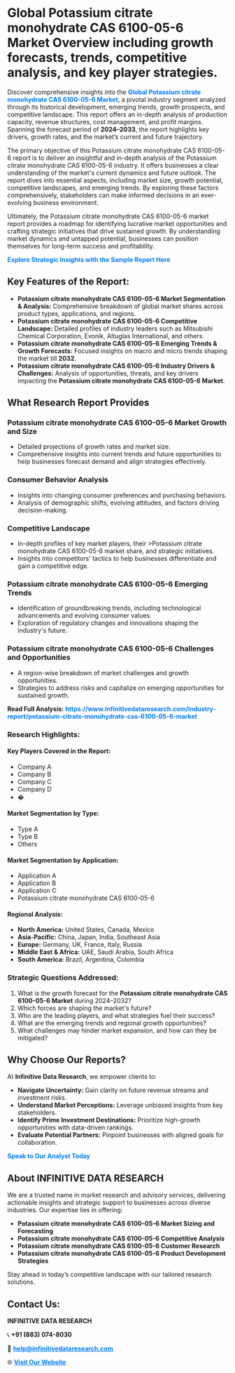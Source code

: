 <h1>Global Potassium citrate monohydrate CAS 6100-05-6 Market Overview including growth forecasts, trends, competitive analysis, and key player strategies.</h1>
<p>
Discover comprehensive insights into the 
<a href="https://www.infinitivedataresearch.com/industry-report/potassium-citrate-monohydrate-cas-6100-05-6-market" rel="dofollow" style="color: #007BFF; text-decoration: none;"><strong>Global Potassium citrate monohydrate CAS 6100-05-6 Market</strong></a>, a pivotal industry segment analyzed through its historical development, emerging trends, growth prospects, and competitive landscape. This report offers an in-depth analysis of production capacity, revenue structures, cost management, and profit margins. Spanning the forecast period of <strong>2024–2033</strong>, the report highlights key drivers, growth rates, and the market’s current and future trajectory.
</p>
<p>
The primary objective of this Potassium citrate monohydrate CAS 6100-05-6 report is to deliver an insightful and in-depth analysis of the Potassium citrate monohydrate CAS 6100-05-6 industry. It offers businesses a clear understanding of the market's current dynamics and future outlook. The report dives into essential aspects, including market size, growth potential, competitive landscapes, and emerging trends. By exploring these factors comprehensively, stakeholders can make informed decisions in an ever-evolving business environment.
</p>
<p>
Ultimately, the Potassium citrate monohydrate CAS 6100-05-6 market report provides a roadmap for identifying lucrative market opportunities and crafting strategic initiatives that drive sustained growth. By understanding market dynamics and untapped potential, businesses can position themselves for long-term success and profitability.
</p>
<p>
<a href="https://www.infinitivedataresearch.com/request-sample/reportId=110339" style="color: #007BFF; text-decoration: none;"><strong>Explore Strategic Insights with the Sample Report Here</strong></a>
</p>

<h2>Key Features of the Report:</h2>
<ul>
<li><strong>Potassium citrate monohydrate CAS 6100-05-6 Market Segmentation & Analysis:</strong> Comprehensive breakdown of global market shares across product types, applications, and regions.</li>
<li><strong>Potassium citrate monohydrate CAS 6100-05-6 Competitive Landscape:</strong> Detailed profiles of industry leaders such as Mitsubishi Chemical Corporation, Evonik, Altuglas International, and others.</li>
<li><strong>Potassium citrate monohydrate CAS 6100-05-6 Emerging Trends & Growth Forecasts:</strong> Focused insights on macro and micro trends shaping the market till <strong>2032</strong>.</li>
<li><strong>Potassium citrate monohydrate CAS 6100-05-6 Industry Drivers & Challenges:</strong> Analysis of opportunities, threats, and key drivers impacting the <strong>Potassium citrate monohydrate CAS 6100-05-6 Market</strong>.</li>
</ul>

<h2>What Research Report Provides</h2>
<h3>Potassium citrate monohydrate CAS 6100-05-6 Market Growth and Size</h3>
<ul>
<li>Detailed projections of growth rates and market size.</li>
<li>Comprehensive insights into current trends and future opportunities to help businesses forecast demand and align strategies effectively.</li>
</ul>

<h3>Consumer Behavior Analysis</h3>
<ul>
<li>Insights into changing consumer preferences and purchasing behaviors.</li>
<li>Analysis of demographic shifts, evolving attitudes, and factors driving decision-making.</li>
</ul>

<h3>Competitive Landscape</h3>
<ul>
<li>In-depth profiles of key market players, their >Potassium citrate monohydrate CAS 6100-05-6 market share, and strategic initiatives.</li>
<li>Insights into competitors' tactics to help businesses differentiate and gain a competitive edge.</li>
</ul>

<h3>Potassium citrate monohydrate CAS 6100-05-6 Emerging Trends</h3>
<ul>
<li>Identification of groundbreaking trends, including technological advancements and evolving consumer values.</li>
<li>Exploration of regulatory changes and innovations shaping the industry's future.</li>
</ul>

<h3>Potassium citrate monohydrate CAS 6100-05-6 Challenges and Opportunities</h3>
<ul>
<li>A region-wise breakdown of market challenges and growth opportunities.</li>
<li>Strategies to address risks and capitalize on emerging opportunities for sustained growth.</li>
</ul>
<p><strong>Read Full Analysis:</strong> <a href="https://www.infinitivedataresearch.com/industry-report/potassium-citrate-monohydrate-cas-6100-05-6-market" rel="dofollow" style="color: #007BFF; text-decoration: none;"><strong>https://www.infinitivedataresearch.com/industry-report/potassium-citrate-monohydrate-cas-6100-05-6-market</strong></a></p>
<h3>Research Highlights:</h3>
<h4>Key Players Covered in the Report:</h4>
<ul><li>Company A</li><li>Company B</li><li>Company C</li><li>Company D</li><li>�</li></ul>
<h4>Market Segmentation by Type:</h4>
<ul><li>Type A</li><li>Type B</li><li>Others</li></ul>
<h4>Market Segmentation by Application:</h4>
<ul><li>Application A</li><li>Application B</li><li>Application C</li><li>Potassium citrate monohydrate CAS 6100-05-6</li></ul>

<h4>Regional Analysis:</h4>
<ul>
<li><strong>North America:</strong> United States, Canada, Mexico</li>
<li><strong>Asia-Pacific:</strong> China, Japan, India, Southeast Asia</li>
<li><strong>Europe:</strong> Germany, UK, France, Italy, Russia</li>
<li><strong>Middle East & Africa:</strong> UAE, Saudi Arabia, South Africa</li>
<li><strong>South America:</strong> Brazil, Argentina, Colombia</li>
</ul>

<h3>Strategic Questions Addressed:</h3>
<ol>
<li>What is the growth forecast for the <strong>Potassium citrate monohydrate CAS 6100-05-6 Market</strong> during 2024–2032?</li>
<li>Which forces are shaping the market's future?</li>
<li>Who are the leading players, and what strategies fuel their success?</li>
<li>What are the emerging trends and regional growth opportunities?</li>
<li>What challenges may hinder market expansion, and how can they be mitigated?</li>
</ol>

<h2>Why Choose Our Reports?</h2>
<p>At <strong>Infinitive Data Research</strong>, we empower clients to:</p>
<ul>
<li><strong>Navigate Uncertainty:</strong> Gain clarity on future revenue streams and investment risks.</li>
<li><strong>Understand Market Perceptions:</strong> Leverage unbiased insights from key stakeholders.</li>
<li><strong>Identify Prime Investment Destinations:</strong> Prioritize high-growth opportunities with data-driven rankings.</li>
<li><strong>Evaluate Potential Partners:</strong> Pinpoint businesses with aligned goals for collaboration.</li>
</ul>
<p><a href="https://www.infinitivedataresearch.com/industry-report/potassium-citrate-monohydrate-cas-6100-05-6-market" rel="dofollow" style="color: #007BFF; text-decoration: none;"><strong>Speak to Our Analyst Today</strong></a></p>

<h2>About INFINITIVE DATA RESEARCH</h2>
<p>We are a trusted name in market research and advisory services, delivering actionable insights and strategic support to businesses across diverse industries. Our expertise lies in offering:</p>
<ul>
<li><strong>Potassium citrate monohydrate CAS 6100-05-6 Market Sizing and Forecasting</strong></li>
<li><strong>Potassium citrate monohydrate CAS 6100-05-6 Competitive Analysis</strong></li>
<li><strong>Potassium citrate monohydrate CAS 6100-05-6 Customer Research</strong></li>
<li><strong>Potassium citrate monohydrate CAS 6100-05-6 Product Development Strategies</strong></li>
</ul>
<p>Stay ahead in today’s competitive landscape with our tailored research solutions.</p>

<h2>Contact Us:</h2>
<p><strong>INFINITIVE DATA RESEARCH</strong></p>
<p>📞 <strong>+91 (883) 074-8030</strong></p>
<p>📧 <strong><a href="mailto:help@infinitivedataresearch.com" style="color: #007BFF;">help@infinitivedataresearch.com</a></strong></p>
<p>🌐 <strong><a href="https://www.infinitivedataresearch.com" rel="dofollow" style="color: #007BFF;">Visit Our Website</a></strong></p>